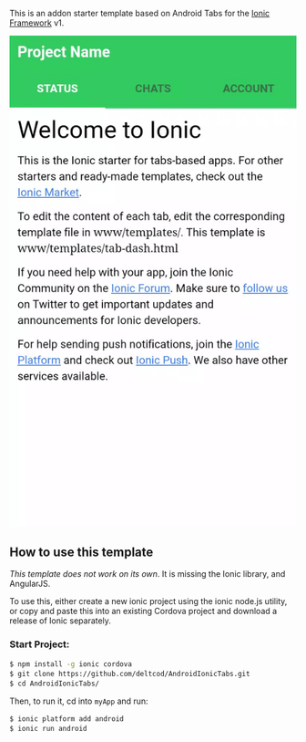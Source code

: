 This is an addon starter template based  on Android Tabs for the [Ionic Framework](http://ionicframework.com/) v1.

![Android gif](img/androidTabs.gif)

## How to use this template

*This template does not work on its own*. It is missing the Ionic library, and AngularJS.

To use this, either create a new ionic project using the ionic node.js utility, or copy and paste this into an existing Cordova project and download a release of Ionic separately.

### Start Project:
```bash
$ npm install -g ionic cordova
$ git clone https://github.com/deltcod/AndroidIonicTabs.git
$ cd AndroidIonicTabs/
```

Then, to run it, cd into `myApp` and run:

```bash
$ ionic platform add android
$ ionic run android
```
